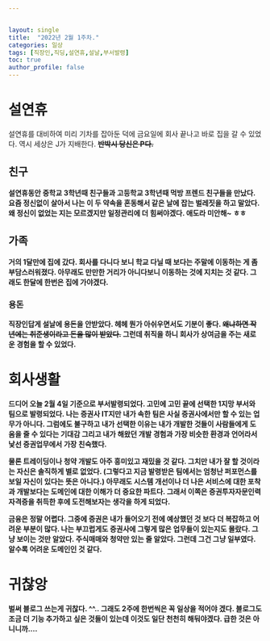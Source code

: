 ```yaml
---


layout: single
title:  "2022년 2월 1주차."
categories: 일상
tags: [직장인,직딩,설연휴,설날,부서발령]
toc: true
author_profile: false
---
```

# 설연휴
설연휴를 대비하여 미리 기차를 잡아둔 덕에 금요일에 회사 끝나고 바로 집을 갈 수 있었다.
역시 세상은 J가 지배한다.
<strong>~~반박시 당신은 P다.~~<strong>

## 친구
설연휴동안 중학교 3학년때 친구들과 고등학교 3학년때 먹방 프렌드 친구들을 만났다.
요즘 정신없이 살아서 나는 이 두 약속을 혼동해서 같은 날에 잡는 벌레짓을 하고 말았다.
왜 정신이 없었는 지는 모르겠지만 일정관리에 더 힘써야겠다.
애도라 미안해~ ㅎㅎ

## 가족
거의 1달만에 집에 갔다.
회사를 다니다 보니 학교 다닐 때 보다는 주말에 이동하는 게 좀 부담스러워졌다.
아무래도 만만한 거리가 아니다보니 이동하는 것에 지치는 것 같다.
그래도 한달에 한번은 집에 가야겠다.

### 용돈
직장인답게 설날에 용돈을 안받았다.
헤헤 뭔가 아쉬우면서도 기분이 좋다.
<strong>~~왜냐하면 작년에는 취준생이라고 돈을 많이 받았다.~~<strong>
그런데 취직을 하니 회사가 상여금을 주는 새로운 경험을 할 수 있었다.

# 회사생활
드디어 오늘 2월 4일 기준으로 부서발령되었다.
고민에 고민 끝에 선택한 1지망 부서와 팀으로 발령되었다.
나는 증권사 IT지만 내가 속한 팀은 사실 증권사에서만 할 수 있는 업무가 아니다.
그럼에도 불구하고 내가 선택한 이유는 내가 개발한 것들이 사람들에게 도움을 줄 수 있다는 기대감
그리고 내가 해왔던 개발 경험과 가장 비슷한 환경과 언어라서 낯선 증권업무에서 가장 친숙했다.

물론 트레이딩이나 청약 개발도 아주 흥미있고 재밌을 것 같다.
그치만 내가 잘 할 것이라는 자신은 솔직하게 별로 없었다.
(그렇다고 지금 발령받은 팀에서는 엄청난 퍼포먼스를 보일 자신이 있다는 뜻은 아니다.)
아무래도 시스템 개선이나 더 나은 서비스에 대한 포착과 개발보다는 도메인에 대한 이해가 더 중요한 파트다.
그래서 이쪽은 증권투자자문인력 자격증을 취득한 후에 도전해보자는 생각을 하게 되었다.

금융은 정말 어렵다.
그중에 증권은 내가 들어오기 전에 예상했던 것 보다 더 복잡하고 어려운 부분이 많다.
나는 부끄럽게도 증권사에 그렇게 많은 업무들이 있는지도 몰랐다.
그냥 보이는 것만 알았다.
주식매매와 청약만 있는 줄 알았다.
그런데 그건 그냥 일부였다.
알수록 어려운 도메인인 것 같다.

# 귀찮앙
벌써 블로그 쓰는게 귀찮다.
^^.. 그래도 2주에 한번씩은 꼭 일상을 적어야 겠다.
블로그도 조금 더 기능 추가하고 싶은 것들이 있는데
이것도 일단 천천히 해둬야겠다.
급한 것은 아니니까....
